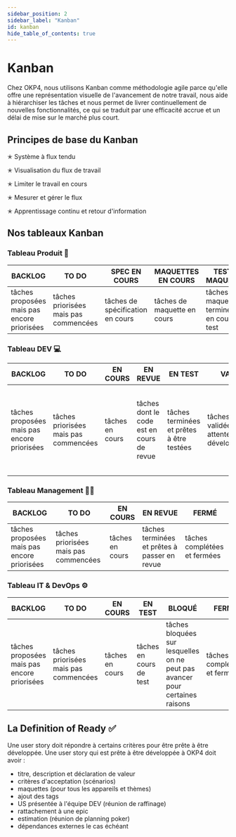 ```yaml
---
sidebar_position: 2
sidebar_label: "Kanban"
id: kanban
hide_table_of_contents: true
---
```


# Kanban

Chez OKP4, nous utilisons Kanban comme méthodologie agile parce qu'elle offre une représentation visuelle de l'avancement de notre travail, nous aide à hiérarchiser les tâches et nous permet de livrer continuellement de nouvelles fonctionnalités, ce qui se traduit par une efficacité accrue et un délai de mise sur le marché plus court.

## Principes de base du Kanban

✭ Système à flux tendu

✭ Visualisation du flux de travail

✭ Limiter le travail en cours

✭ Mesurer et gérer le flux

✭ Apprentissage continu et retour d'information

## Nos tableaux Kanban

### Tableau Produit 📝

| BACKLOG                                     | TO DO                                 | SPEC EN COURS                    | MAQUETTES EN COURS          | TEST DE MAQUETTES                                 | VALIDÉ                                         | FERMÉ                        |
| ------------------------------------------- | ------------------------------------- | -------------------------------- | --------------------------- | ------------------------------------------------- | ---------------------------------------------- | ---------------------------- |
| tâches proposées mais pas encore priorisées | tâches priorisées mais pas commencées | tâches de spécification en cours | tâches de maquette en cours | tâches de maquettes terminées et en cours de test | tâches validées et en attente de développement | tâches complétées et fermées |

### Tableau DEV 💻

| BACKLOG                                     | TO DO                                 | EN COURS        | EN REVUE                                  | EN TEST                                   | VALIDÉ                                         | BLOQUÉ                                                                       | EPICS                                                                     | FERMÉ                        |
| ------------------------------------------- | ------------------------------------- | --------------- | ----------------------------------------- | ----------------------------------------- | ---------------------------------------------- | ---------------------------------------------------------------------------- | ------------------------------------------------------------------------- | ---------------------------- |
| tâches proposées mais pas encore priorisées | tâches priorisées mais pas commencées | tâches en cours | tâches dont le code est en cours de revue | tâches terminées et prêtes à être testées | tâches validées et en attente de développement | tâches bloquées sur lesquelles on ne peut pas avancer pour certaines raisons | tâches qui représentent un thème majeur, découpées en plus petits tickets | tâches complétées et fermées |

### Tableau Management 🧑‍💼

| BACKLOG                                     | TO DO                                 | EN COURS        | EN REVUE                                     | FERMÉ                        |
| ------------------------------------------- | ------------------------------------- | --------------- | -------------------------------------------- | ---------------------------- |
| tâches proposées mais pas encore priorisées | tâches priorisées mais pas commencées | tâches en cours | tâches terminées et prêtes à passer en revue | tâches complétées et fermées |

### Tableau IT & DevOps ⚙️

| BACKLOG                                     | TO DO                                 | EN COURS        | EN TEST                 | BLOQUÉ                                                                       | FERMÉ                        |
| ------------------------------------------- | ------------------------------------- | --------------- | ----------------------- | ---------------------------------------------------------------------------- | ---------------------------- |
| tâches proposées mais pas encore priorisées | tâches priorisées mais pas commencées | tâches en cours | tâches en cours de test | tâches bloquées sur lesquelles on ne peut pas avancer pour certaines raisons | tâches complétées et fermées |

## La Definition of Ready ✅

Une user story doit répondre à certains critères pour être prête à être développée. Une user story qui est prête à être développée à OKP4 doit avoir :

- titre, description et déclaration de valeur
- critères d'acceptation (scénarios)
- maquettes (pour tous les appareils et thèmes)
- ajout des tags
- US présentée à l'équipe DEV (réunion de raffinage)
- rattachement à une epic
- estimation (réunion de planning poker)
- dépendances externes le cas échéant
